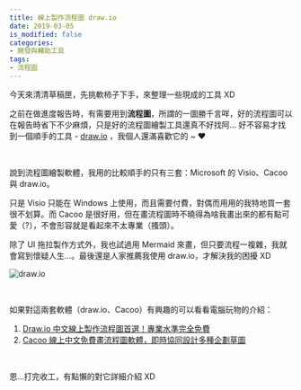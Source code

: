 ```yaml
---
title: 線上製作流程圖 draw.io
date: 2019-03-05
is_modified: false
categories:
- 開發與輔助工具
tags:
- 流程圖
--- 
```


今天來清清草稿匣，先挑軟柿子下手，來整理一些現成的工具 XD 
  
之前在做進度報告時，有需要用到**流程圖**，所謂的一圖勝千言咩，好的流程圖可以在報告時省下不少麻煩，只是好的流程圖繪製工具還真不好找阿... 好不容易才找到一個順手的工具 -  [draw.io](https://www.draw.io) ，我個人還滿喜歡它的 ~ ❤️

<!--more-->
<br> 

說到流程圖繪製軟體，我用的比較順手的只有三套：<span class='highlighting'>Microsoft 的 Visio</span>、<span class='highlighting'>Cacoo</span> 與 <span class='highlighting'>draw.io</span>。

只是 Visio 只能在 Windows 上使用，而且需要付費，對偶而用用的我特地買一套很不划算。而 Cacoo 是很好用，但在畫流程圖時不曉得為啥我畫出來的都有點可愛（?），不會形容就是看起來不太專業（搔頭）。

除了 UI 拖拉製作方式外，我也試過用 Mermaid 來畫，但只要流程一複雜，我就會寫到懷疑人生...。最後還是人家推薦我使用 draw.io，才解決我的困擾 XD

![draw.io](https://i.imgur.com/v2ozFhZ.png)

<br>

如果對這兩套軟體（draw.io、Cacoo）有興趣的可以看看電腦玩物的介紹：
1. [Draw.io 中文線上製作流程圖首選！專業水準完全免費](https://www.playpcesor.com/2015/02/drawio.html)
2. [Cacoo 線上中文免費畫流程圖軟體，即時協同設計多種企劃草圖](https://www.playpcesor.com/2011/04/cacoo.html)

<br>

恩...打完收工，有點懶的對它詳細介紹 XD
